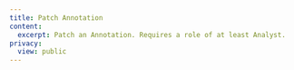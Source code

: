 ```yaml
---
title: Patch Annotation
content:
  excerpt: Patch an Annotation. Requires a role of at least Analyst.
privacy:
  view: public
---
```



